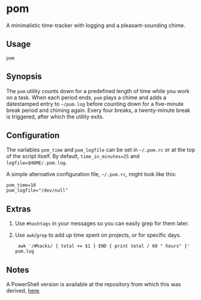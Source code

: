 pom
===

A minimalistic time-tracker with logging and a pleasant-sounding chime.

Usage
--------

    pom

Synopsis
-----------

The `pom` utility counts down for a predefined length of time while you work on a task.  When each period ends, `pom` plays a chime and adds a datestamped entry to `~/pom.log` before counting down for a five-minute break period and chiming again.  Every four breaks, a twenty-minute break is triggered, after which the utility exits.

Configuration
--------------

The variables `pom_time` and `pom_logfile` can be set in `~/.pom.rc` or at the top of the script itself.  By default, `time_in_minutes=25` and `logfile=$HOME/.pom.log`.

A simple alternative configuration file, `~/.pom.rc`, might look like this:

    pom_time=10
    pom_logfile="/dev/null"

Extras
------

1. Use `#hashtags` in your messages so you can easily grep for them later.
2. Use `awk`/`grep` to add up time spent on projects, or for specific days.

        awk '/#hacks/ { total += $1 } END { print total / 60 " hours" }' pom.log

Notes
-----

A PowerShell version is available at the repository from which this was derived, [here](https://github.com/tobym/pom).
